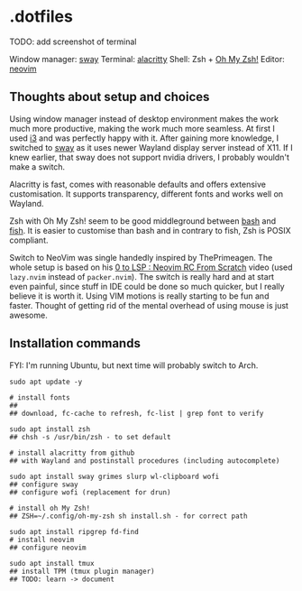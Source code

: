 # .dotfiles

TODO: add screenshot of terminal

Window manager: [sway](https://github.com/swaywm/sway)
Terminal: [alacritty](https://github.com/alacritty/alacritty)
Shell: Zsh + [Oh My Zsh!](https://ohmyz.sh/)
Editor: [neovim](https://github.com/neovim/neovim)

## Thoughts about setup and choices

Using window manager instead of desktop environment makes the work much more 
productive, making the work much more seamless. At first I used 
[i3](https://i3wm.org/) and was perfectly happy with it. After gaining more 
knowledge, I switched to [sway](https://github.com/swaywm/sway) as it uses newer 
Wayland display server instead of X11. If I knew earlier, that sway does not 
support nvidia drivers, I probably wouldn't make a switch.

Alacritty is fast, comes with reasonable defaults and offers extensive 
customisation. It supports transparency, different fonts and works well on 
Wayland. 

Zsh with Oh My Zsh! seem to be good middleground between 
[bash](https://github.com/topics/bash) and 
[fish](https://github.com/fish-shell/fish-shell). It is easier to customise than
bash and in contrary to fish, Zsh is POSIX compliant.

Switch to NeoVim was single handedly inspired by ThePrimeagen. The whole setup 
is based on his 
[0 to LSP : Neovim RC From Scratch](https://www.youtube.com/watch?v=w7i4amO_zaE) 
video (used `lazy.nvim` instead of `packer.nvim`). The switch is really hard
and at start even painful, since stuff in IDE could be done so much quicker, 
but I really believe it is worth it. Using VIM motions is really starting to 
be fun and faster. Thought of getting rid of the mental overhead of using mouse 
is just awesome.

## Installation commands

FYI: I'm running Ubuntu, but next time will probably switch to Arch.

```
sudo apt update -y

# install fonts
## 
## download, fc-cache to refresh, fc-list | grep font to verify

sudo apt install zsh
## chsh -s /usr/bin/zsh - to set default

# install alacritty from github
## with Wayland and postinstall procedures (including autocomplete)

sudo apt install sway grimes slurp wl-clipboard wofi
## configure sway
## configure wofi (replacement for drun)

# install oh My Zsh!
## ZSH=~/.config/oh-my-zsh sh install.sh - for correct path

sudo apt install ripgrep fd-find
# install neovim
## configure neovim

sudo apt install tmux
## install TPM (tmux plugin manager)
## TODO: learn -> document
```

